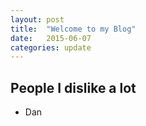 ```yaml
---
layout: post
title:  "Welcome to my Blog"
date:   2015-06-07
categories: update
---
```


## People I dislike a lot

- Dan
